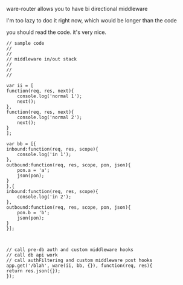 ware-router allows you to have bi directional middleware


I'm too lazy to doc it right now, which would be longer than the code


you should read the code. it's very nice.




    // sample code
    //
    //
    // middleware in/out stack
    //
    //
    //

    var ii = [
	function(req, res, next){
	    console.log('normal 1');
	    next();
	},
	function(req, res, next){
	    console.log('normal 2');
	    next();
	}
    ];

    var bb = [{
	inbound:function(req, res, scope){
	    console.log('in 1');
	},
	outbound:function(req, res, scope, pon, json){
	    pon.a = 'a';
	    json(pon);
	}
    },{
	inbound:function(req, res, scope){
	    console.log('in 2');
	},
	outbound:function(req, res, scope, pon, json){
	    pon.b = 'b';
	    json(pon);
	}
    }];



    // call pre-db auth and custom middleware hooks
    // call db api work
    // call authFiltering and custom middleware post hooks
    app.get('/blah', ware(ii, bb, {}), function(req, res){
	return res.json({});
    });
